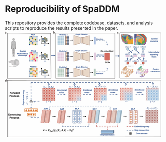 # Reproducibility of SpaDDM
This repository provides the complete codebase, datasets, and analysis scripts to reproduce the results presented in the paper. 
![SpaDDM workflow](https://github.com/WHY-17/SpaDDM-Analysis/blob/main/SpaDDM%20workflow.jpg)
